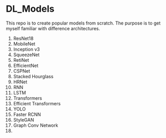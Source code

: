 # DL_Models

This repo is to create popular models from scratch. The purpose is to get myself familiar with difference architectures.

1)  ResNet18
2)  MobileNet
3)  Inception v3
4)  SqueezeNet
5)  RetiNet
6)  EfficientNet
7)  CSPNet
8)  Stacked Hourglass
9)  HRNet
10) RNN
11) LSTM
12) Transformers
13) Efficient Transformers
14) YOLO
15) Faster RCNN
16) StyleGAN
17) Graph Conv Network
18) 
